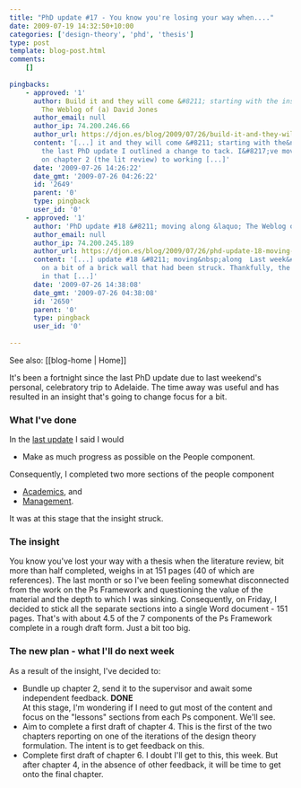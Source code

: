 ```yaml
---
title: "PhD update #17 - You know you're losing your way when...."
date: 2009-07-19 14:32:50+10:00
categories: ['design-theory', 'phd', 'thesis']
type: post
template: blog-post.html
comments:
    []
    
pingbacks:
    - approved: '1'
      author: Build it and they will come &#8211; starting with the institution &laquo;
        The Weblog of (a) David Jones
      author_email: null
      author_ip: 74.200.246.66
      author_url: https://djon.es/blog/2009/07/26/build-it-and-they-will-come-starting-with-the-institution/
      content: '[...] it and they will come &#8211; starting with the&nbsp;institution  In
        the last PhD update I outlined a change to tack. I&#8217;ve moved from working
        on chapter 2 (the lit review) to working [...]'
      date: '2009-07-26 14:26:22'
      date_gmt: '2009-07-26 04:26:22'
      id: '2649'
      parent: '0'
      type: pingback
      user_id: '0'
    - approved: '1'
      author: 'PhD update #18 &#8211; moving along &laquo; The Weblog of (a) David Jones'
      author_email: null
      author_ip: 74.200.245.189
      author_url: https://djon.es/blog/2009/07/26/phd-update-18-moving-along/
      content: '[...] update #18 &#8211; moving&nbsp;along  Last week&#8217;s update reported
        on a bit of a brick wall that had been struck. Thankfully, the strategies outlined
        in that [...]'
      date: '2009-07-26 14:38:08'
      date_gmt: '2009-07-26 04:38:08'
      id: '2650'
      parent: '0'
      type: pingback
      user_id: '0'
    
---
```


See also: [[blog-home | Home]]

It's been a fortnight since the last PhD update due to last weekend's personal, celebratory trip to Adelaide. The time away was useful and has resulted in an insight that's going to change focus for a bit.

### What I've done

In the [last update](/blog2/2009/07/05/phd-update-16-return-from-a-break/) I said I would

- Make as much progress as possible on the People component.

Consequently, I completed two more sections of the people component

- [Academics](/blog2/2009/07/07/academics-the-next-part-of-the-people-section/), and
- [Management](/blog2/2009/07/17/leaders-and-managers-the-next-bit-of-people/).

It was at this stage that the insight struck.

### The insight

You know you've lost your way with a thesis when the literature review, bit more than half completed, weighs in at 151 pages (40 of which are references). The last month or so I've been feeling somewhat disconnected from the work on the Ps Framework and questioning the value of the material and the depth to which I was sinking. Consequently, on Friday, I decided to stick all the separate sections into a single Word document - 151 pages. That's with about 4.5 of the 7 components of the Ps Framework complete in a rough draft form. Just a bit too big.

### The new plan - what I'll do next week

As a result of the insight, I've decided to:

- Bundle up chapter 2, send it to the supervisor and await some independent feedback. **DONE**  
    At this stage, I'm wondering if I need to gut most of the content and focus on the "lessons" sections from each Ps component. We'll see.
- Aim to complete a first draft of chapter 4. 
    This is the first of the two chapters reporting on one of the iterations of the design theory formulation. The intent is to get feedback on this.
- Complete first draft of chapter 6. 
    I doubt I'll get to this, this week. But after chapter 4, in the absence of other feedback, it will be time to get onto the final chapter.
